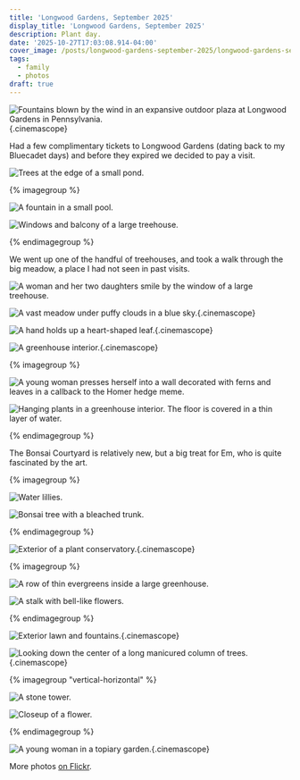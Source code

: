 ```yaml
---
title: 'Longwood Gardens, September 2025'
display_title: 'Longwood Gardens, September 2025'
description: Plant day.
date: '2025-10-27T17:03:08.914-04:00'
cover_image: /posts/longwood-gardens-september-2025/longwood-gardens-september-2025-20-thumb.jpg
tags:
  - family
  - photos
draft: true
---
```


![Fountains blown by the wind in an expansive outdoor plaza at Longwood Gardens in Pennsylvania.](longwood-gardens-september-2025-20.jpg){.cinemascope}

Had a few complimentary tickets to Longwood Gardens (dating back to my Bluecadet days) and before they expired we decided to pay a visit.

![Trees at the edge of a small pond.](longwood-gardens-september-2025-1.jpg)

{% imagegroup %}

![A fountain in a small pool.](longwood-gardens-september-2025-2.jpg)

![Windows and balcony of a large treehouse.](longwood-gardens-september-2025-3.jpg)

{% endimagegroup %}

We went up one of the handful of treehouses, and took a walk through the big meadow, a place I had not seen in past visits.

![A woman and her two daughters smile by the window of a large treehouse.](longwood-gardens-september-2025-4.jpg)

![A vast meadow under puffy clouds in a blue sky.](longwood-gardens-september-2025-5.jpg){.cinemascope}

![A hand holds up a heart-shaped leaf.](longwood-gardens-september-2025-6.jpg){.cinemascope}

![A greenhouse interior.](longwood-gardens-september-2025-7.jpg){.cinemascope}

{% imagegroup %}

![A young woman presses herself into a wall decorated with ferns and leaves in a callback to the Homer hedge meme.](longwood-gardens-september-2025-8.jpg "Em does the Homer meme")

![Hanging plants in a greenhouse interior. The floor is covered in a thin layer of water.](longwood-gardens-september-2025-9.jpg)

{% endimagegroup %}

The Bonsai Courtyard is relatively new, but a big treat for Em, who is quite fascinated by the art.

{% imagegroup %}

![Water lillies.](longwood-gardens-september-2025-10.jpg)

![Bonsai tree with a bleached trunk.](longwood-gardens-september-2025-11.jpg)

{% endimagegroup %}

![Exterior of a plant conservatory.](longwood-gardens-september-2025-12.jpg){.cinemascope}

{% imagegroup %}

![A row of thin evergreens inside a large greenhouse.](longwood-gardens-september-2025-13.jpg)

![A stalk with bell-like flowers.](longwood-gardens-september-2025-14.jpg)

{% endimagegroup %}

![Exterior lawn and fountains.](longwood-gardens-september-2025-15.jpg){.cinemascope}

![Looking down the center of a long manicured column of trees.](longwood-gardens-september-2025-16.jpg "I love this colonnade of trees"){.cinemascope}

{% imagegroup "vertical-horizontal" %}

![A stone tower.](longwood-gardens-september-2025-17.jpg "This stone tower sits next to a waterfall")

![Closeup of a flower.](longwood-gardens-september-2025-18.jpg)

{% endimagegroup %}

![A young woman in a topiary garden.](longwood-gardens-september-2025-19.jpg "I think that’s a duck?"){.cinemascope}

More photos [on Flickr](https://flickr.com/photos/dirtystylus/albums/72177720329530714).